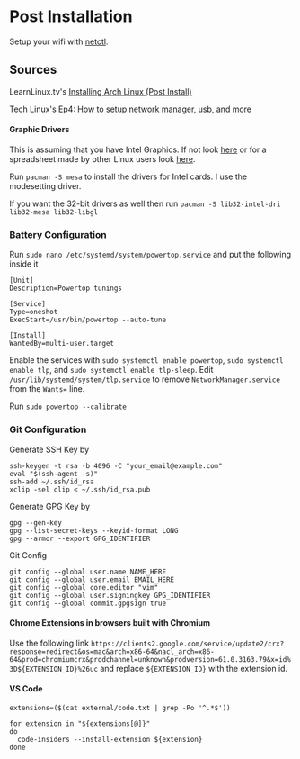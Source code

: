 # Post Installation
Setup your wifi with [netctl](../resources/netctl.md).

## Sources
LearnLinux.tv's [Installing Arch Linux (Post Install)](https://www.youtube.com/watch?v=GCUmGtCYPWM)

Tech Linux's [Ep4: How to setup network manager, usb, and more](https://www.youtube.com/watch?v=DtohxreWjVg)

#### Graphic Drivers
This is assuming that you have Intel Graphics.
If not look [here](https://wiki.archlinux.org/index.php/xorg#Driver_installation) or for a spreadsheet made by other Linux users look [here](https://docs.google.com/spreadsheets/d/1nG9Y9nhA615IkjNUE_ew7JmiVHD7ORA4BExW0-teQ40/edit#gid=897452601).

Run `pacman -S mesa` to install the drivers for Intel cards. I use the modesetting driver.

If you want the 32-bit drivers as well then run `pacman -S lib32-intel-dri lib32-mesa lib32-libgl`

### Battery Configuration
Run `sudo nano /etc/systemd/system/powertop.service` and put the following inside it

    [Unit]
    Description=Powertop tunings

    [Service]
    Type=oneshot
    ExecStart=/usr/bin/powertop --auto-tune

    [Install]
    WantedBy=multi-user.target

Enable the services with `sudo systemctl enable powertop`, `sudo systemctl enable tlp`, and `sudo systemctl enable tlp-sleep`. Edit `/usr/lib/systemd/system/tlp.service` to remove `NetworkManager.service` from the `Wants=` line.

Run `sudo powertop --calibrate`

### Git Configuration
Generate SSH Key by

    ssh-keygen -t rsa -b 4096 -C "your_email@example.com"
    eval "$(ssh-agent -s)"
    ssh-add ~/.ssh/id_rsa
    xclip -sel clip < ~/.ssh/id_rsa.pub

Generate GPG Key by

    gpg --gen-key
    gpg --list-secret-keys --keyid-format LONG
    gpg --armor --export GPG_IDENTIFIER

Git Config

    git config --global user.name NAME_HERE
    git config --global user.email EMAIL_HERE
    git config --global core.editor "vim"
    git config --global user.signingkey GPG_IDENTIFIER
    git config --global commit.gpgsign true

#### Chrome Extensions in browsers built with Chromium
Use the following link `https://clients2.google.com/service/update2/crx?response=redirect&os=mac&arch=x86-64&nacl_arch=x86-64&prod=chromiumcrx&prodchannel=unknown&prodversion=61.0.3163.79&x=id%3D${EXTENSION_ID}%26uc` and replace `${EXTENSION_ID}` with the extension id.

#### VS Code
    extensions=($(cat external/code.txt | grep -Po '^.*$'))

    for extension in "${extensions[@]}"
    do
      code-insiders --install-extension ${extension}
    done
